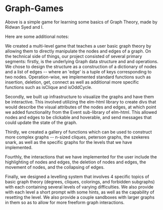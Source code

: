 # Graph-Games

Above is a simple game for learning some basics of Graph Theory, made by Ridwan
Syed and I.

Here are some additional notes:

  We created a multi-level game that teaches a user basic graph theory by allowing
them to directly manipulate the nodes and edges of a graph. On the technical
side of things, our project consisted of several primary segments: firstly, is
the underlying Graph data structure and and operations. We chose to design the
structure as a construction of a dictionary of nodes and a list of edges --
where an 'edge' is a tuple of keys corresponding to two nodes. Operation-wise,
we implemented standard functions such as insertion, deletion, get, connect as 
well as additional more specific functions such as isClique and isOddCycle.
	
Secondly, we built up infrastructure to visualize the graphs and have them
be interactive. This involved utilizing the elm-html library to create divs that
would describe the visual attributes of the nodes and edges, at which point we 
added functionality from the Event sub-library of elm-html. This allowed nodes
and edges to be clickable and hoverable, and send messages that could update the
state of the graph.
	
Thirdly, we created a gallery of functions which can be used to construct 
more complex graphs -- n-sized cliques, peterson graphs, the szekeres snark, as
well as the specific graphs for the levels that we have implemented.

Fourthly, the interactions that we have implemented for the user include the
highlighting of nodes and edges, the deletion of nodes and edges, the movement
of nodes, and the collapsing of edges.
	
Finally, we designed a levelling system that involves 4 specific topics of
basic graph theory (degrees, cliques, colorings, and forbidden subgraphs) with
each containing several levels of varying difficulties. We also provide with
each level a short prompt with some hints, as well as the capability of
resetting the level. We also provide a couple sandboxes with larger graphs in
them so as to allow for more freeform graph interactions.

